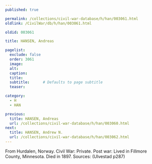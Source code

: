 ```yaml
---
published: true

permalink: /collections/civil-war-database/h/han/003061.html
oldlink: /CivilWar/db/h/han/003061.html

oldid: 003061

title: HANSEN, Andreas

pagelist:
  exclude: false
  order: 3061
  image: 
  alt:
  caption:
  title:
  subtitle:      # Defaults to page subtitle
  teaser:

category: 
  - H 
  - HAN

previous:
  title: HANSEN, Andreas
  url: /collections/civil-war-database/h/han/003060.html  
next:
  title: HANSEN, Andrew N.
  url: /collections/civil-war-database/h/han/003062.html   
---
```

From Hurdalen, Norway. Civil War: Private. Post war: Lived in Fillmore County, Minnesota. Died in 1897. Sources: (Ulvestad p287)